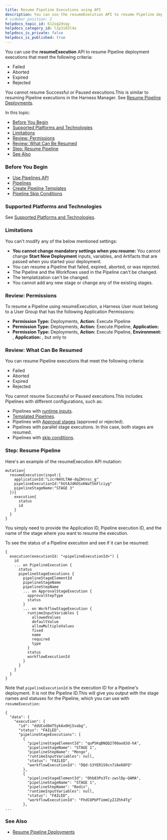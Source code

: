 ```yaml
---
title: Resume Pipeline Executions using API
description: You can use the resumeExecution API to resume Pipeline deployment executions that meet the following criteria --  Failed. Aborted. Expired. Rejected. You cannot resume Successful or Paused executions. T…
# sidebar_position: 2
helpdocs_topic_id: 612oq2dsqy
helpdocs_category_id: l2p3i03l4a
helpdocs_is_private: false
helpdocs_is_published: true
---
```


You can use the **resumeExecution** API to resume Pipeline deployment executions that meet the following criteria:

* Failed
* Aborted
* Expired
* Rejected

You cannot resume Successful or Paused executions.This is similar to resuming Pipeline executions in the Harness Manager. See [Resume Pipeline Deployments](/article/4dvyslwbun-resume-a-pipeline-deployment).

In this topic:

* [Before You Begin](#before_you_begin)
* [Supported Platforms and Technologies](#supported_platforms_and_technologies)
* [Limitations](#limitations)
* [Review: Permissions](#review_permissions)
* [Review: What Can Be Resumed](#review_what_can_be_resumed)
* [Step: Resume Pipeline](#step_resume_pipeline)
* [See Also](#see_also)

### Before You Begin

* [Use Pipelines API](/article/rfqmu6cejy-use-pipelines-api)
* [Pipelines](/article/zc1u96u6uj-pipeline-configuration)
* [Create Pipeline Templates](/article/60j7391eyy-templatize-pipelines)
* [Pipeline Skip Conditions](/article/6kefu7s7ne-skip-conditions)

### Supported Platforms and Technologies

See [Supported Platforms and Technologies](/article/220d0ojx5y-supported-platforms).

### Limitations

You can't modify any of the below mentioned settings:

* **You cannot change mandatory settings when you resume:** You cannot change **Start New Deployment** inputs, variables, and Artifacts that are passed when you started your deployment.
* You can resume a Pipeline that failed, expired, aborted, or was rejected.
* The Pipeline and the Workflows used in the Pipeline can't be changed.
* The templatization can't be changed.
* You cannot add any new stage or change any of the existing stages.

### Review: Permissions

To resume a Pipeline using resumeExecution, a Harness User must belong to a User Group that has the following Application Permissions:

* **Permission Type:** Deployments, **Action:** Execute Pipeline
* **Permission Type:** Deployments, **Action:** Execute Pipeline, **Application:** <Application>
* **Permission Type:** Deployments, **Action:** Execute Pipeline, **Environment:** <Environment Type>, **Application:** <Application>, but only to <Environment Type>

### Review: What Can Be Resumed

You can resume Pipeline executions that meet the following criteria:

* Failed
* Aborted
* Expired
* Rejected

You cannot resume Successful or Paused executions.This includes Pipelines with different configurations, such as:

* Pipelines with [runtime inputs](/article/zc1u96u6uj-pipeline-configuration).
* [Templated Pipelines](/article/60j7391eyy-templatize-pipelines).
* Pipelines with [Approval stages](/category/4edbfn50l8-approvals) (approved or rejected).
* Pipelines with parallel stage executions. In this case, both stages are resumed.
* Pipelines with [skip conditions](/article/6kefu7s7ne-skip-conditions).

### Step: Resume Pipeline

Here's an example of the resumeExecution API mutation:


```
mutation{  
  resumeExecution(input:{  
    applicationId:"LzcrN4VLTAW-dqZAtnsc_g"  
    pipelineExecutionId:"hUtAJdKOSxKWaTSkFlciyg"  
    pipelineStageName:"STAGE 3"  
  }){  
    execution{  
      status  
      id  
    }  
  }  
}
```
You simply need to provide the Application ID, Pipeline execution ID, and the name of the stage where you want to resume the execution.

To see the status of a Pipeline execution and see if it can be resumed:


```
{  
  execution(executionId: "<pipelineExecutionId>") {  
    id  
    ... on PipelineExecution {  
      status  
      pipelineStageExecutions {  
        pipelineStageElementId  
        pipelineStageName  
        pipelineStepName  
        ... on ApprovalStageExecution {  
          approvalStepType  
          status  
        }  
        ... on WorkflowStageExecution {  
          runtimeInputVariables {  
            allowedValues  
            defaultValue  
            allowMultipleValues  
            fixed  
            name  
            required  
            type  
          }  
          status  
          workflowExecutionId  
        }  
      }  
    }  
  }  
}
```
Note that `pipelineExecutionId` is the execution ID for a Pipeline's deployment. It is not the Pipeline ID.This will give you output with the stage names and statuses for the Pipeline, which you can use with `resumeExecution`:


```
{  
  "data": {  
    "execution": {  
      "id": "ddUCod0mT5ykAxOHjSvabg",  
      "status": "FAILED",  
      "pipelineStageExecutions": [  
        {  
          "pipelineStageElementId": "quPSKqBNQQ270Oao83d-hA",  
          "pipelineStageName": "STAGE 1",  
          "pipelineStepName": "Mongo",  
          "runtimeInputVariables": null,  
          "status": "FAILED",  
          "workflowExecutionId": "DQd-S3YER1S9cn7i6e68FQ"  
        },  
        {  
          "pipelineStageElementId": "Ohb83Po3Tz-zwslDp-QAMA",  
          "pipelineStageName": "STAGE 1",  
          "pipelineStepName": "Redis",  
          "runtimeInputVariables": null,  
          "status": "FAILED",  
          "workflowExecutionId": "FhdCOPbPTimmCyZJZhh4Tg"  
        },  
...
```
### See Also

* [Resume Pipeline Deployments](/article/4dvyslwbun-resume-a-pipeline-deployment)

